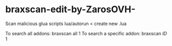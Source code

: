 # braxscan-edit-by-ZarosOVH-
Scan malicious glua scripts
lua/autorun < create new .lua

To search all addons: braxscan all 1
To search a specific addon: braxscan *ID* 1


